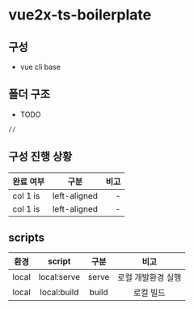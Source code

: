 # vue2x-ts-boilerplate

## 구성
- vue cli base

## 폴더 구조
- TODO
```bash
// 
```

## 구성 진행 상황
| 완료 여부   |      구분      |  비고 |
|----------|:-------------:|------:|
| col 1 is |  left-aligned | - |
| col 1 is |  left-aligned | - |

## scripts
| 환경 | script | 구분 | 비고 |
|:---:|:------:|:---:|:---:|
| local | local:serve | serve | 로컬 개발환경 실행 |
| local | local:build | build | 로컬 빌드 |
